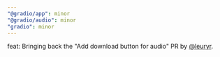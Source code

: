 ```yaml
---
"@gradio/app": minor
"@gradio/audio": minor
"gradio": minor
---
```


feat: Bringing back the "Add download button for audio" PR by [@leuryr](https://github.com/leuryr).
